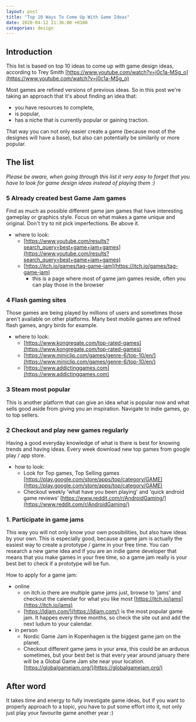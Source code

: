 ```yaml
---
layout: post
title: "Top 10 Ways To Come Up With Game Ideas"
date: 2020-04-12 11:36:00 +0100
categories: design
---
```


## Introduction

This list is based on top 10 ideas to come up with game design ideas, according to Trey Smith [https://www.youtube.com/watch?v=j0c1a-MSg_o](https://www.youtube.com/watch?v=j0c1a-MSg_o)

Most games are refined versions of previous ideas. So in this post we're taking an approach that it's about finding an idea that:
* you have resources to complete,
* is popular,
* has a niche that is currently popular or gaining traction.

That way you can not only easier create a game (because most of the designes will have a base), but also can potentially be similarily or more popular.

## The list

*Please be aware, when going through this list it very easy to forget that you have to look for game design ideas instead of playing them :)*

### 5 Already created best Game Jam games
Find as much as possible different game jam games that have interesting gameplay or graphics style. Focus on what makes a game unique and original. Don't try to nit pick imperfections. Be above it.
- where to look:
	- [https://www.youtube.com/results?search_query=best+game+jam+games](https://www.youtube.com/results?search_query=best+game+jam+games)
	- [https://itch.io/games/tag-game-jam](https://itch.io/games/tag-game-jam)
		- this is a page where most of game jam games reside, often you can play those in the browser

### 4 Flash gaming sites
Those games are being played by millions of users and sometimes those aren't available on other platforms. Many best mobile games are refined flash games, angry birds for example.

- where to look:
	- [https://www.kongregate.com/top-rated-games](https://www.kongregate.com/top-rated-games)
	- [https://www.miniclip.com/games/genre-6/top-10/en/](https://www.miniclip.com/games/genre-6/top-10/en/)
	- [https://www.addictinggames.com](https://www.addictinggames.com)

### 3 Steam most popular
This is another platform that can give an idea what is popular now and what sells good aside from giving you an inspiration.
Navigate to indie games, go to top sellers.

### 2 Checkout and play new games regularly
Having a good everyday knowledge of what is there is best for knowing trends and having ideas. Every week download new top games from google play / app store.

- how to look:
	- Look for Top games, Top Selling games [https://play.google.com/store/apps/top/category/GAME](https://play.google.com/store/apps/top/category/GAME)
	- Checkout weekly 'what have you been playing' and 'quick android game reviews' [https://www.reddit.com/r/AndroidGaming/](https://www.reddit.com/r/AndroidGaming/) 

### 1. Participate in game jams
This way you will not only know your own possibilities, but also have ideas by your own. This is especially good, because a game jam is actually the easiest way to create a prototype / game in your free time. You can research a new game idea and if you are an indie game developer that means that you make games in your free time, so a game jam really is your best bet to check if a prototype will be fun.

How to apply for a game jam:
- online
	- on itch.io there are multiple game jams just, browse to 'jams' and checkout the calendar for what you like most [https://itch.io/jams](https://itch.io/jams)
	- [https://ldjam.com/](https://ldjam.com/) is the most popular game jam. It happes every three months, so check the site out and add the next ludum to your calendar.
- in person
	- Nordic Game Jam in Kopenhagen is the biggest game jam on the planet.
	- Checkout different game jams in your area, this could be an arduous sometimes, but your best bet is that every year around january there will be a Global Game Jam site near your location. [https://globalgamejam.org/](https://globalgamejam.org/)


## After word

It takes time and energy to fully investigate game ideas, but if you want to properly approach to a topic, you have to put some effort into it, not only just play your favourite game another year :)
